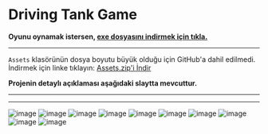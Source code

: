 # Driving Tank Game

**Oyunu oynamak istersen, [exe dosyasını indirmek için tıkla.](https://drive.google.com/file/d/1_sqXYe_TNweFSMpt5EF_0taZLg2pharF/view?usp=sharing)**

---

`Assets` klasörünün dosya boyutu büyük olduğu için GitHub'a dahil edilmedi. İndirmek için linke tıklayın:
[Assets.zip'i İndir](https://drive.google.com/file/d/1F2w1FZNiD4yM5BNVDmWUIWIQgbNhL2EX/view?usp=sharing)

**Projenin detaylı açıklaması aşağıdaki slaytta mevcuttur.**
<hr/>

---

![image](https://github.com/user-attachments/assets/d0a1ad56-1403-420d-ba1f-c91bc792070e)
![image](https://github.com/user-attachments/assets/799b0ef6-4a19-45a3-adc2-c43373b74d23)
![image](https://github.com/user-attachments/assets/8cbc1112-2af4-4ba3-a691-9ff390e7c4c1)
![image](https://github.com/user-attachments/assets/c8dc2845-1779-4c27-b376-4ea8701bc86b)
![image](https://github.com/user-attachments/assets/ee78ae30-821a-40b6-9fb5-fbd856763107)
![image](https://github.com/user-attachments/assets/2a63c943-4383-4b75-92c4-e4f0408a3682)
![image](https://github.com/user-attachments/assets/c8b1a75c-d73b-495b-ae12-0d3185b0d796)
![image](https://github.com/user-attachments/assets/9c839a27-1f90-4c87-9ef5-986399f1d3b0)
![image](https://github.com/user-attachments/assets/aadbdfd2-5a7a-44c2-8a34-a8b4e25e43c5)
![image](https://github.com/user-attachments/assets/ebf6c5ac-38fa-4ed3-ba14-41d3997e98da)
